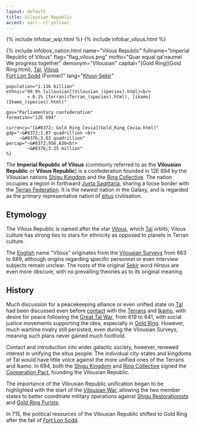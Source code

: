 ```yaml
---
layout: default
title: Vilousian Republic
accent: var(--cl-yellow)
---
```


{% include infobar_wip.html %}
{% include infobar_vilous.html %}

{% include infobox_nation.html 
    name="Vilous Republic"
    fullname="Imperial Republic of Vilous"
    flag="flag_vilous.png"
    motto="Quar equaī qa'naumel<br>
           We progress together"
    demonym="Vilousian"
    capital="[Gold Ring](Gold Ring.html), [Tal](Tal.html), [Vilous](Vilous.html)<br>
             [Fort Lon Sodd](Fort_Lon_Sodd.html) (Former)"
    lang="[Khuyi-Sekir](Sekir.html)"

    population="1.116 billion"
    ethnic="99.9% [vilousian](Vilousian_(species).html)<br>
            < 0.1% [terran](Terran_(species).html), [ikamo](Ikamo_(species).html)"

    gov="Parliamentary confederation"
    formation="12E 694"
    
    currency="[&#8372; Gold Ring Cevia](Gold_Ring_Cevia.html)"
    gdp="~&#8372;1.07 quadrillion <br>
         ~&#8376;3.63 quadrillion"
    percap="~&#8372;956,630<br>
            ~&#8376;3.25 million"
    %}

The **Imperial Republic of Vilous** (commonly referred to as the
**Vilousian Republic** or **Vilous Republic**) is a confederation founded in 12E 694 by the
Vilousian nations [Shigu Kingdom](Shigu_Kingdom.html) and the
[Ring Collective](Ring_Collective.html). The nation occupies a region in forthward
[Juxta Sagittaria](Juxta_Sagittaria), sharing a loose border with the
[Terran Federation](Terran_Federation.html). It is the newest nation in the Galaxy, and is regarded
as the primary representative nation of [eltus](Eltus.html) civilisation.

## Etymology
The Vilous Republic is named after the star [Vilous](Vilous.html), which [Tal](Tal.html) orbits;
Vilous culture has strong ties to stars for ethnicity as opposed to planets in Terran culture.

The [English](English.html) name "Vilous" originates from the
[Vilousian Surveys](Vilousian_Surveys.html) from 663 to 689, although origins regarding specific
personnel or even interview subjects remain unclear. The roots of the original [Sekir](Sekir.html)
word *Híraus* are even more obscure, with no prevailing theories as to its original meaning.

## History
Much discussion for a peacekeeping alliance or even unified state on [Tal](Tal.html) had been
discussed even before [contact](Vilousian_contact.html) with the
[Terrans](Terran_Federation.html) and [Ikamo](Ikamo_Federation.html), with desire for peace
following the [Great Tal War](Great_Tal_War.html), from 619 to 641, with social justice movements
supporting the idea, especially in [Gold Ring](Gold_Ring.html). However, much wartime rivalry still
persisted, even during the Vilousian Surveys, meaning such plans never gained much foothold.

Contact and introduction into wider galactic society, however, renewed interest in unifying the
eltus people: The individual city-states and kingdoms of Tal would have little voice against the
more unified ones of the Terrans and Ikamo. In 694, both the [Shigu Kingdom](Shigu_Kingdom.html) and
[Ring Collective](Ring_Collective.html) signed the [Cooperation Pact](Cooperation_Pact.html),
founding the Vilousian Republic.

The importance of the Vilousian Republic unification began to be highlighted with the start of the
[Vilousian War](Vilousian_War_Of_712.html), allowing the two member states to better coordinate
military operations against [Shigu Restorationists](Shigu_Restorationists.html) and
[Gold Ring Purists](Gold_Ring_Purists.html).

In 715, the political resources of the Vilousian Republic shifted to Gold Ring after the fall of
[Fort Lon Sodd](Fort_Lon_Sodd.html).

